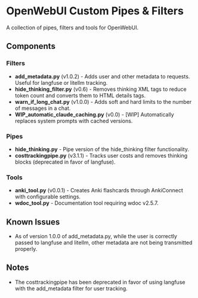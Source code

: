 # OpenWebUI Custom Pipes & Filters

A collection of pipes, filters and tools for OpenWebUI.

## Components

### Filters

- **add_metadata.py** (v1.0.2) - Adds user and other metadata to requests. Useful for langfuse or litellm tracking.
- **hide_thinking_filter.py** (v0.6) - Removes thinking XML tags to reduce token count and converts them to HTML details tags.
- **warn_if_long_chat.py** (v1.0.0) - Adds soft and hard limits to the number of messages in a chat.
- **WIP_automatic_claude_caching.py** (v0.0) - [WIP] Automatically replaces system prompts with cached versions.

### Pipes

- **hide_thinking.py** - Pipe version of the hide_thinking filter functionality.
- **costtrackingpipe.py** (v3.1.1) - Tracks user costs and removes thinking blocks (deprecated in favor of langfuse).

### Tools

- **anki_tool.py** (v0.0.1) - Creates Anki flashcards through AnkiConnect with configurable settings.
- **wdoc_tool.py** - Documentation tool requiring wdoc v2.5.7.

## Known Issues

* As of version 1.0.0 of add_metadata.py, while the user is correctly passed to langfuse and litellm, other metadata are not being transmitted properly.

## Notes

- The costtrackingpipe has been deprecated in favor of using langfuse with the add_metadata filter for user tracking.
